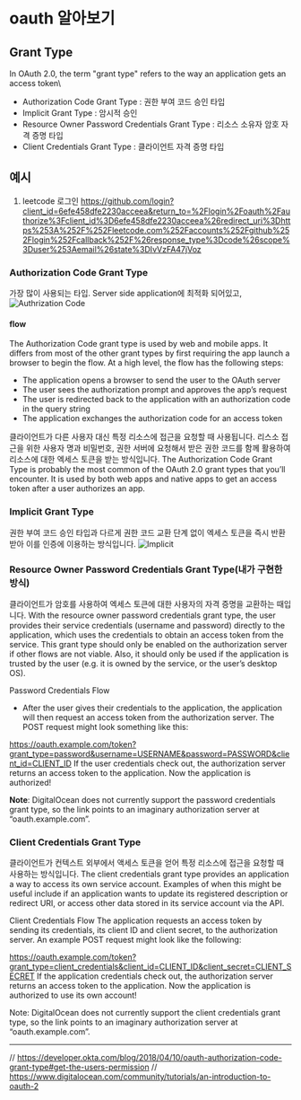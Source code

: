 # oauth 알아보기
## Grant Type
In OAuth 2.0, the term "grant type" refers to the way an application gets an access token\

* Authorization Code Grant Type : 권한 부여 코드 승인 타입
* Implicit Grant Type : 암시적 승인
* Resource Owner Password Credentials Grant Type : 리소스 소유자 암호 자격 증명 타입
* Client Credentials Grant Type : 클라이언트 자격 증명 타입

## 예시
1. leetcode 로그인
https://github.com/login?client_id=6efe458dfe2230acceea&return_to=%2Flogin%2Foauth%2Fauthorize%3Fclient_id%3D6efe458dfe2230acceea%26redirect_uri%3Dhttps%253A%252F%252Fleetcode.com%252Faccounts%252Fgithub%252Flogin%252Fcallback%252F%26response_type%3Dcode%26scope%3Duser%253Aemail%26state%3DIvVzFA47jVoz

### Authorization Code Grant Type
가장 많이 사용되는 타입. Server side application에 최적화 되어있고, 
![Authrization Code](/auth_code_flow.png)
#### flow
The Authorization Code grant type is used by web and mobile apps. It differs from most of the other grant types by first requiring the app launch a browser to begin the flow. At a high level, the flow has the following steps:
* The application opens a browser to send the user to the OAuth server
* The user sees the authorization prompt and approves the app’s request
* The user is redirected back to the application with an authorization code in the query string
* The application exchanges the authorization code for an access token

클라이언트가 다른 사용자 대신 특정 리소스에 접근을 요청할 때 사용됩니다. 리스소 접근을 위한 사용자 명과 비밀번호, 권한 서버에 요청해서 받은 권한 코드를 함께 활용하여 리소스에 대한 엑세스 토큰을 받는 방식입니다.
The Authorization Code Grant Type is probably the most common of the OAuth 2.0 grant types that you’ll encounter. It is used by both web apps and native apps to get an access token after a user authorizes an app.

### Implicit Grant Type
권한 부여 코드 승인 타입과 다르게 권한 코드 교환 단계 없이 엑세스 토큰을 즉시 반환받아 이를 인증에 이용하는 방식입니다.
![Implicit](/implicit_flow.png)
### Resource Owner Password Credentials Grant Type(내가 구현한 방식)
클라이언트가 암호를 사용하여 엑세스 토큰에 대한 사용자의 자격 증명을 교환하는 때입니다.
With the resource owner password credentials grant type, the user provides their service credentials (username and password) directly to the application, which uses the credentials to obtain an access token from the service. This grant type should only be enabled on the authorization server if other flows are not viable. Also, it should only be used if the application is trusted by the user (e.g. it is owned by the service, or the user’s desktop OS).

Password Credentials Flow

* After the user gives their credentials to the application, the application will then request an access token from the authorization server. The POST request might look something like this:

https://oauth.example.com/token?grant_type=password&username=USERNAME&password=PASSWORD&client_id=CLIENT_ID
If the user credentials check out, the authorization server returns an access token to the application. Now the application is authorized!

**Note**: DigitalOcean does not currently support the password credentials grant type, so the link points to an imaginary authorization server at “oauth.example.com”.
### Client Credentials Grant Type
클라이언트가 컨텍스트 외부에서 액세스 토큰을 얻어 특정 리소스에 접근을 요청할 때 사용하는 방식입니다.
The client credentials grant type provides an application a way to access its own service account. Examples of when this might be useful include if an application wants to update its registered description or redirect URI, or access other data stored in its service account via the API.

Client Credentials Flow
The application requests an access token by sending its credentials, its client ID and client secret, to the authorization server. An example POST request might look like the following:

https://oauth.example.com/token?grant_type=client_credentials&client_id=CLIENT_ID&client_secret=CLIENT_SECRET
If the application credentials check out, the authorization server returns an access token to the application. Now the application is authorized to use its own account!

Note: DigitalOcean does not currently support the client credentials grant type, so the link points to an imaginary authorization server at “oauth.example.com”.

---
// https://developer.okta.com/blog/2018/04/10/oauth-authorization-code-grant-type#get-the-users-permission
// https://www.digitalocean.com/community/tutorials/an-introduction-to-oauth-2